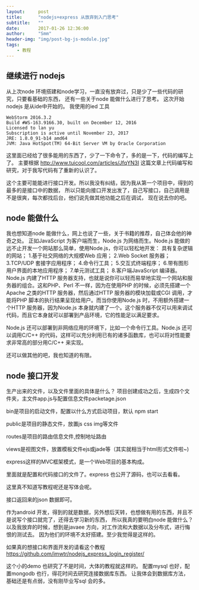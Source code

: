 ```yaml
---
layout:     post
title:      "nodejs+express 从放弃到入门思考"
subtitle:   ""
date:       2017-01-26 12:36:00
author:     "Smm"
header-img: "img/post-bg-js-module.jpg"
tags:
    - 教程
---
```

## 继续进行 nodejs
	
  从上次node 环境搭建和node学习，一直没有放弃过，只是少了一些代码的研究，只要看基础的东西，
  还有一些关于node 能做什么进行了思考。
  这次开始nodejs 是从ide中开始的。
  我使用的ied 工具
  
  
	WebStorm 2016.3.2
	Build #WS-163.9166.30, built on December 12, 2016
	Licensed to lan yu
	Subscription is active until November 23, 2017
	JRE: 1.8.0_91-b14 amd64
	JVM: Java HotSpot(TM) 64-Bit Server VM by Oracle Corporation
	
  这里面已经给了很多能用的东西了，少了一下命令了，多的是一下，代码的编写上了。
  主要根据
  http://www.tuicool.com/articles/JfqYN3I
  这篇文章上代码编写和研究，对于我写代码有了重新的认识了。
  
  这个主要可能能进行接口开发。所以我没有纠结，因为我从第一个项目中，得到的最多的是接口中的数据，
  所以只能向接口开发出发了，自己写接口，自己调用是不是很爽，每次都找后台，他们说先做其他功能之后在调试，
  现在说去你的吧。
   

## node 能做什么

  我也想知道node 能做什么，网上也说了一些，关于书籍的推荐，自己体会他的神奇之处。
  正如JavaScript 为客户端而生，Node.js 为网络而生。Node.js 能做的远不止开发一个网站那么简单，使用Node.js，你可以轻松地开发：
  具有复杂逻辑的网站； 
  1.基于社交网络的大规模Web 应用；
  2.Web Socket 服务器；
  3.TCP/UDP 套接字应用程序；
  4.命令行工具；
  5.交互式终端程序；
  6.带有图形用户界面的本地应用程序；
  7.单元测试工具；
  8.客户端JavaScript 编译器。
  Node.js 内建了HTTP 服务器支持，也就是说你可以轻而易举地实现一个网站和服务器的组合。这和PHP、Perl 不一样，因为在使用PHP 的时候，必须先搭建一个Apache 之类的HTTP 服务器，然后通过HTTP 服务器的模块加载或CGI 调用，才能将PHP 脚本的执行结果呈现给用户。而当你使用Node.js 时，不用额外搭建一个HTTP 服务器，因为Node.js 本身就内建了一个。这个服务器不仅可以用来调试代码，而且它本身就可以部署到产品环境，它的性能足以满足要求。

  Node.js 还可以部署到非网络应用的环境下，比如一个命令行工具。Node.js 还可以调用C/C++ 的代码，这样可以充分利用已有的诸多函数库，也可以将对性能要求非常高的部分用C/C++ 来实现。
  
  还可以做其他的吧，我也知道的有限。

## node 接口开发
  生产出来的文件，以及文件里面的具体是什么？
  项目创建成功之后，生成四个文件夹，主文件app.js与配置信息文件packetage.json

  bin是项目的启动文件，配置以什么方式启动项目，默认 npm start

  public是项目的静态文件，放置js css img等文件

  routes是项目的路由信息文件,控制地址路由

  views是视图文件，放置模板文件ejs或jade等（其实就相当于html形式文件啦~)

  express这样的MVC框架模式，是一个Web项目的基本构成。
  
  里面就是配置和代码接口的文件了。express 也公开了源码，也可以去看看。
  
  这里真不知道写教程呢还是写体会呢。
  
  接口返回来的json 数据即可。
  
  作为android 开发，得到的就是数据，另外想后天转，也想做有用的东西，并且不是说写个接口就完了，还得去学习新的东西，
  所以我真的要明白node 能做什么？以及我放弃的时候，想到是javaee 方向，对工作流和大数据以及分布式，进行悔恨的测试去。
  因为他们的环境不太好搭建。至少我觉得是这样的。
  
  如果真的想接口和界面开发的请看这个教程
  https://github.com/imwtr/nodejs_express_login_register/
  
  这个小的demo 也研究了不是时间，大体的教程就这样的。
  配置mysql 也好，配置mongodb 也行，得花时间去研究连接数据库东西。
  让我体会到数据库方法，基础还是有点弱，没有刚毕业写sql 会的多。




